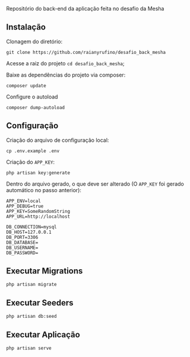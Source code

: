 Repositório do back-end da aplicação feita no desafio da Mesha

## Instalação 

Clonagem do diretório:
```
git clone https://github.com/raianyrufino/desafio_back_mesha
```

Acesse a raiz do projeto `cd desafio_back_mesha`;

Baixe as dependências do projeto via composer:
```
composer update
```

Configure o autoload
```
composer dump-autoload
```

## Configuração
Criação do arquivo de configuração local:
```
cp .env.example .env
```

Criação do `APP_KEY`:
```
php artisan key:generate
```

Dentro do arquivo gerado, o que deve ser alterado (O `APP_KEY` foi gerado automático no passo anterior):
```
APP_ENV=local
APP_DEBUG=true
APP_KEY=SomeRandomString
APP_URL=http://localhost

DB_CONNECTION=mysql
DB_HOST=127.0.0.1
DB_PORT=3306
DB_DATABASE=
DB_USERNAME=
DB_PASSWORD=
```
## Executar Migrations
```
php artisan migrate
```

## Executar Seeders
```
php artisan db:seed 
```

## Executar Aplicação
```
php artisan serve
```